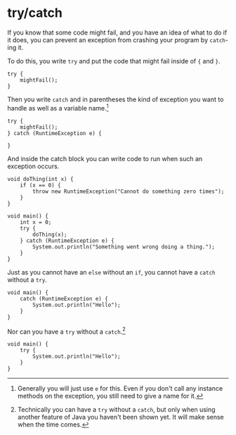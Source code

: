 # try/catch


If you know that some code might fail, and you have an idea of what to do if it does,
you can prevent an exception from crashing your program by `catch`-ing it.

To do this, you write `try` and put the code that might fail inside of `{` and `}`.

```java,no_run,panics
try {
    mightFail();
}
```

Then you write `catch` and in parentheses the kind of exception you want to handle as well as a variable name.[^needvar]

```java,no_run
try {
    mightFail();
} catch (RuntimeException e) {

}
```

And inside the catch block you can write code to run when such an exception occurs.

```java,panics
void doThing(int x) {
    if (x == 0) {
        throw new RuntimeException("Cannot do something zero times");
    }
}

void main() {
    int x = 0;
    try {
        doThing(x);
    } catch (RuntimeException e) {
        System.out.println("Something went wrong doing a thing.");
    }
}
```

Just as you cannot have an `else` without an `if`, you cannot have a `catch` without a `try`.

```java,does_not_compile
void main() {
    catch (RuntimeException e) {
        System.out.println("Hello");
    }
}
```

Nor can you have a `try` without a `catch`.[^trywithresources]

```java,does_not_compile
void main() {
    try {
        System.out.println("Hello");
    }
}
```

[^needvar]: Generally you will just use `e` for this. Even if you don't call any instance methods on the exception, you still need to give a name for it.

[^trywithresources]: Technically you can have a `try` without a `catch`, but only when using another feature of
Java you haven't been shown yet. It will make sense when the time comes.
